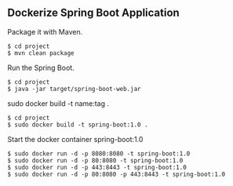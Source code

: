## Dockerize Spring Boot Application

Package it with Maven.
```shell
$ cd project
$ mvn clean package
```

Run the Spring Boot.
```shell
$ cd project
$ java -jar target/spring-boot-web.jar
```

sudo docker build -t name:tag .
```shell
$ cd project
$ sudo docker build -t spring-boot:1.0 .
```

Start the docker container spring-boot:1.0
```shell
$ sudo docker run -d -p 8080:8080 -t spring-boot:1.0
$ sudo docker run -d -p 80:8080 -t spring-boot:1.0
$ sudo docker run -d -p 443:8443 -t spring-boot:1.0
$ sudo docker run -d -p 80:8080 -p 443:8443 -t spring-boot:1.0
```
